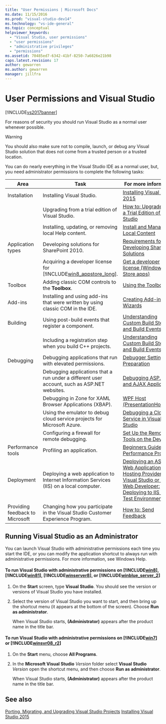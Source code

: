 ```yaml
---
title: "User Permissions | Microsoft Docs"
ms.date: 11/15/2016
ms.prod: "visual-studio-dev14"
ms.technology: "vs-ide-general"
ms.topic: conceptual
helpviewer_keywords:
  - "Visual Studio, user permissions"
  - "user permissions"
  - "administrative privileges"
  - "permissions"
ms.assetid: 70485ed7-6342-41bf-8250-7a6826e21b98
caps.latest.revision: 17
author: gewarren
ms.author: gewarren
manager: jillfra
---
```

# User Permissions and Visual Studio
[!INCLUDE[vs2017banner](../includes/vs2017banner.md)]

For reasons of security you should run Visual Studio as a normal user whenever possible.

> [!WARNING]
> You should also make sure not to compile, launch, or debug any Visual Studio solution that does not come from a trusted person or a trusted location.

 You can do nearly everything in the Visual Studio IDE as a normal user, but, you need administrator permissions to complete the following tasks:

|Area|Task|For more information|
|----------|----------|--------------------------|
|Installation|Installing Visual Studio.|[Installing Visual Studio 2015](../install/install-visual-studio-2015.md)|
||Upgrading from a trial edition of Visual Studio.|[How to: Upgrade from a Trial Edition of Visual Studio](../install/how-to-upgrade-from-a-trial-edition-of-visual-studio.md)|
||Installing, updating, or removing local Help content.|[Install and Manage Local Content](../ide/install-and-manage-local-content.md)|
|Application types|Developing solutions for SharePoint 2010.|[Requirements for Developing SharePoint Solutions](https://msdn.microsoft.com/library/ae8ff69d-4540-4380-ab0b-845f7108e89c)|
||Acquiring a developer license for [!INCLUDE[win8_appstore_long](../includes/win8-appstore-long-md.md)].|[Get a developer license (Windows Store apps)](http://go.microsoft.com/fwlink/?LinkID=241313)|
|Toolbox|Adding classic COM controls to the **Toolbox**.|[Using the Toolbox](../ide/using-the-toolbox.md)|
|Add-ins|Installing and using add-ins that were written by using classic COM in the IDE.|[Creating Add-ins and Wizards](https://msdn.microsoft.com/library/c5a47c21-6668-4de3-898d-afa969317e73)|
|Building|Using post-build events that register a component.|[Understanding Custom Build Steps and Build Events](https://msdn.microsoft.com/library/beb2f017-3e9f-4b2c-9b57-2572fd2628e4)|
||Including a registration step when you build C++ projects.|[Understanding Custom Build Steps and Build Events](https://msdn.microsoft.com/library/beb2f017-3e9f-4b2c-9b57-2572fd2628e4)|
|Debugging|Debugging applications that run with elevated permissions.|[Debugger Settings and Preparation](../debugger/debugger-settings-and-preparation.md)|
||Debugging applications that a run under a different user account, such as ASP.NET websites.|[Debugging ASP.NET and AJAX Applications](../debugger/debugging-aspnet-and-ajax-applications.md)|
||Debugging in Zone for XAML Browser Applications (XBAP).|[WPF Host (PresentationHost.exe)](https://msdn.microsoft.com/library/3215bfa1-722c-4ac8-a7c5-bdd02d30afbd)|
||Using the emulator to debug cloud service projects for Microsoft Azure.|[Debugging a Cloud Service in Visual Studio](http://go.microsoft.com/fwlink/?LinkId=266725)|
||Configuring a firewall for remote debugging.|[Set Up the Remote Tools on the Device](https://msdn.microsoft.com/library/90f45630-0d26-4698-8c1f-63f85a12db9c)|
|Performance tools|Profiling an application.|[Beginners Guide to Performance Profiling](../profiling/beginners-guide-to-performance-profiling.md)|
|Deployment|Deploying a web application to Internet Information Services (IIS) on a local computer.|[Deploying an ASP.NET Web Application to a Hosting Provider using Visual Studio or Visual Web Developer: Deploying to IIS as a Test Environment](http://go.microsoft.com/fwlink/?LinkId=266478)|
|Providing feedback to Microsoft|Changing how you participate in the Visual Studio Customer Experience Program.|[How to: Send Feedback](../misc/how-to-send-feedback-about-visual-studio.md)|

## Running Visual Studio as an Administrator
 You can launch Visual Studio with administrative permissions each time you start the IDE, or you can modify the application shortcut to always run with administrative permissions. For more information, see Windows Help.

#### To run Visual Studio with administrative permissions on [!INCLUDE[win8](../includes/win8-md.md)], [!INCLUDE[win81](../includes/win81-md.md)], [!INCLUDE[winserver8](../includes/winserver8-md.md)], or [!INCLUDE[winblue_server_2](../includes/winblue-server-2-md.md)]

1. On the **Start** screen, type **Visual Studio**. You should see the version or versions of Visual Studio you have installed.

2. Select the version of Visual Studio you want to start, and then bring up the shortcut menu (it appears at the bottom of the screen). Choose **Run as administrator**.

     When Visual Studio starts, **(Administrator)** appears after the product name in the title bar.

#### To run Visual Studio with administrative permissions on [!INCLUDE[win7](../includes/win7-md.md)] or [!INCLUDE[winsvr08_r2](../includes/winsvr08-r2-md.md)]

1. On the **Start** menu, choose **All Programs**.

2. In the **Microsoft Visual Studio** *Version* folder select  **Visual Studio** *Version* open the shortcut menu, and then choose **Run as administrator**.

     When Visual Studio starts, **(Administrator)** appears after the product name in the title bar.

## See also
 [Porting, Migrating, and Upgrading Visual Studio Projects](../porting/porting-migrating-and-upgrading-visual-studio-projects.md)
 [Installing Visual Studio 2015](../install/install-visual-studio-2015.md)
